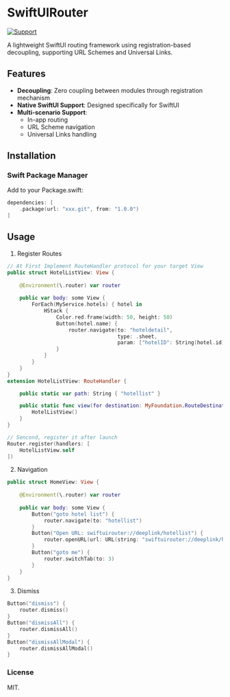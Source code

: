 # SwiftUIRouter

[![Support](https://img.shields.io/badge/support-iOS%2017%2B%20-blue.svg?style=flat)](https://www.apple.com/nl/ios/)&nbsp;

A lightweight SwiftUI routing framework using registration-based decoupling, supporting URL Schemes and Universal Links.

## Features

- **Decoupling**: Zero coupling between modules through registration mechanism
- **Native SwiftUI Support**: Designed specifically for SwiftUI
- **Multi-scenario Support**:
  - In-app routing
  - URL Scheme navigation
  - Universal Links handling

## Installation

### Swift Package Manager

Add to your Package.swift:
```swift
dependencies: [
    .package(url: "xxx.git", from: "1.0.0")
]
```

## Usage
1. Register Routes

```swift
// At First Implement RouteHandler protocol for your target View
public struct HotelListView: View {
    
    @Environment(\.router) var router
    
    public var body: some View {
        ForEach(MyService.hotels) { hotel in
            HStack {
                Color.red.frame(width: 50, height: 50)
                Button(hotel.name) {
                    router.navigate(to: "hoteldetail",
                                    type: .sheet,
                                    param: ["hotelID": String(hotel.id)])
                }
            }
        }
    }
}
extension HotelListView: RouteHandler {

    public static var path: String { "hotellist" }

    public static func view(for destination: MyFoundation.RouteDestination) -> HotelListView? {
        HotelListView()
    }
}

```
```swift
// Sencond, register it after launch
Router.register(handlers: [
    HotelListView.self
])
```

2. Navigation

```swift
public struct HomeView: View {
    
    @Environment(\.router) var router
    
    public var body: some View {
        Button("goto hotel list") {
            router.navigate(to: "hotellist")
        }
        Button("Open URL: swiftuirouter://deeplink/hotellist") {
            router.openURL(url: URL(string: "swiftuirouter://deeplink/hotellist")!)
        }
        Button("goto me") {
            router.switchTab(to: 3)
        }
    }
}
```

3. Dismiss

```swift
Button("dismiss") {
    router.dismiss()
}
Button("dismissAll") {
    router.dismissAll()
}
Button("dismissAllModal") {
    router.dismissAllModal()
}
```



### License

MIT.
